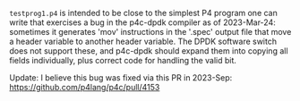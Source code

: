 `testprog1.p4` is intended to be close to the simplest P4 program one
can write that exercises a bug in the p4c-dpdk compiler as of
2023-Mar-24: sometimes it generates 'mov' instructions in the '.spec'
output file that move a header variable to another header variable.
The DPDK software switch does not support these, and p4c-dpdk should
expand them into copying all fields individually, plus correct code
for handling the valid bit.

Update: I believe this bug was fixed via this PR in 2023-Sep:
https://github.com/p4lang/p4c/pull/4153
